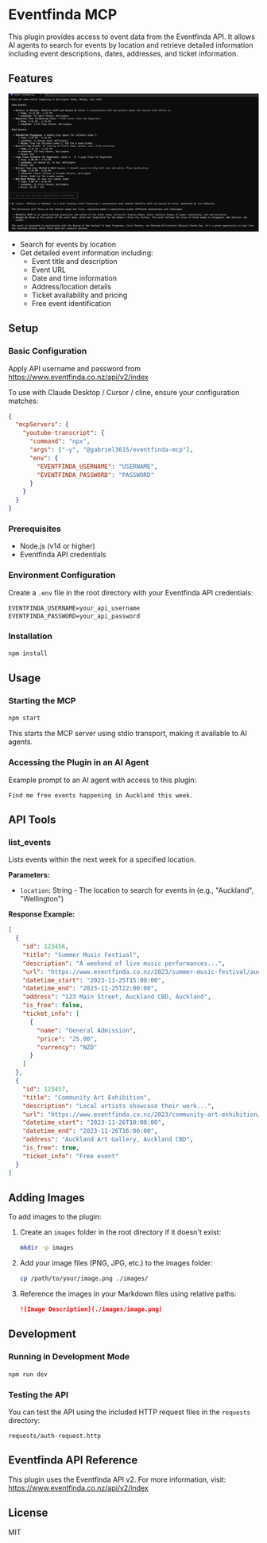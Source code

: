 # Eventfinda MCP

This plugin provides access to event data from the Eventfinda API. It allows AI agents to search for events by location and retrieve detailed information including event descriptions, dates, addresses, and ticket information.

## Features

![Eventfinda MCP Overview](./images/eventfinda-mcp-overview.png)

- Search for events by location
- Get detailed event information including:
  - Event title and description
  - Event URL
  - Date and time information
  - Address/location details
  - Ticket availability and pricing
  - Free event identification

## Setup

### Basic Configuration

Apply API username and password from https://www.eventfinda.co.nz/api/v2/index

To use with Claude Desktop / Cursor / cline, ensure your configuration matches:

```json
{
  "mcpServers": {
    "youtube-transcript": {
      "command": "npx",
      "args": ["-y", "@gabriel3615/eventfinda-mcp"],
      "env": {
        "EVENTFINDA_USERNAME": "USERNAME",
        "EVENTFINDA_PASSWORD": "PASSWORD"
      }
    }
  }
}
```

### Prerequisites

- Node.js (v14 or higher)
- Eventfinda API credentials

### Environment Configuration

Create a `.env` file in the root directory with your Eventfinda API credentials:

```
EVENTFINDA_USERNAME=your_api_username
EVENTFINDA_PASSWORD=your_api_password
```

### Installation

```bash
npm install
```

## Usage

### Starting the MCP

```bash
npm start
```

This starts the MCP server using stdio transport, making it available to AI agents.

### Accessing the Plugin in an AI Agent

Example prompt to an AI agent with access to this plugin:

```
Find me free events happening in Auckland this week.
```

## API Tools

### list_events

Lists events within the next week for a specified location.

**Parameters:**
- `location`: String - The location to search for events in (e.g., "Auckland", "Wellington")

**Response Example:**

```json
[
  {
    "id": 123456,
    "title": "Summer Music Festival",
    "description": "A weekend of live music performances...",
    "url": "https://www.eventfinda.co.nz/2023/summer-music-festival/auckland",
    "datetime_start": "2023-11-25T15:00:00",
    "datetime_end": "2023-11-25T22:00:00",
    "address": "123 Main Street, Auckland CBD, Auckland",
    "is_free": false,
    "ticket_info": [
      {
        "name": "General Admission",
        "price": "25.00",
        "currency": "NZD"
      }
    ]
  },
  {
    "id": 123457,
    "title": "Community Art Exhibition",
    "description": "Local artists showcase their work...",
    "url": "https://www.eventfinda.co.nz/2023/community-art-exhibition/auckland",
    "datetime_start": "2023-11-26T10:00:00",
    "datetime_end": "2023-11-26T16:00:00",
    "address": "Auckland Art Gallery, Auckland CBD",
    "is_free": true,
    "ticket_info": "Free event"
  }
]
```

## Adding Images

To add images to the plugin:

1. Create an `images` folder in the root directory if it doesn't exist:
   ```bash
   mkdir -p images
   ```

2. Add your image files (PNG, JPG, etc.) to the images folder:
   ```bash
   cp /path/to/your/image.png ./images/
   ```

3. Reference the images in your Markdown files using relative paths:
   ```markdown
   ![Image Description](./images/image.png)
   ```

## Development

### Running in Development Mode

```bash
npm run dev
```

### Testing the API

You can test the API using the included HTTP request files in the `requests` directory:

```
requests/auth-request.http
```

## Eventfinda API Reference

This plugin uses the Eventfinda API v2. For more information, visit:
https://www.eventfinda.co.nz/api/v2/index

## License

MIT
